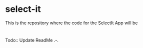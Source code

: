 # select-it

This is the repository where the code for the SelectIt App will be

#

Todo:: Update ReadMe .-.
